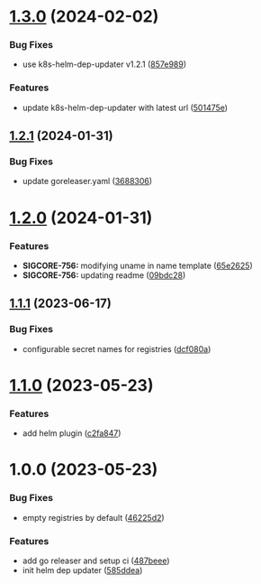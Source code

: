 # [1.3.0](https://github.com/signavio/k8s-helm-dep-updater/compare/v1.2.1...v1.3.0) (2024-02-02)


### Bug Fixes

* use k8s-helm-dep-updater v1.2.1 ([857e989](https://github.com/signavio/k8s-helm-dep-updater/commit/857e98946b9c2e1fd79ce48f871d93bff648f9f6))


### Features

* update k8s-helm-dep-updater with latest url ([501475e](https://github.com/signavio/k8s-helm-dep-updater/commit/501475e2e4b02c3b3b65d1b1e59c687d829d7c9f))

## [1.2.1](https://github.com/signavio/k8s-helm-dep-updater/compare/v1.2.0...v1.2.1) (2024-01-31)


### Bug Fixes

* update  goreleaser.yaml ([3688306](https://github.com/signavio/k8s-helm-dep-updater/commit/36883061548d643077cad99537fa8c09d33cd75a))

# [1.2.0](https://github.com/signavio/k8s-helm-dep-updater/compare/v1.1.1...v1.2.0) (2024-01-31)


### Features

* **SIGCORE-756:** modifying uname in name template ([65e2625](https://github.com/signavio/k8s-helm-dep-updater/commit/65e2625eeffd5e76f9d28aa4723fd973b5f74789))
* **SIGCORE-756:** updating readme ([09bdc28](https://github.com/signavio/k8s-helm-dep-updater/commit/09bdc28f65c9b3b806b04733f257b770ca478da6))

## [1.1.1](https://github.com/signavio/k8s-helm-dep-updater/compare/v1.1.0...v1.1.1) (2023-06-17)


### Bug Fixes

* configurable secret names for registries ([dcf080a](https://github.com/signavio/k8s-helm-dep-updater/commit/dcf080acd0f7ab41789591af3003c62cedd70793))

# [1.1.0](https://github.com/signavio/k8s-helm-dep-updater/compare/v1.0.0...v1.1.0) (2023-05-23)


### Features

* add helm plugin ([c2fa847](https://github.com/signavio/k8s-helm-dep-updater/commit/c2fa8475700b95b79b2f719178f11c4593990e9e))

# 1.0.0 (2023-05-23)


### Bug Fixes

* empty registries by default ([46225d2](https://github.com/signavio/k8s-helm-dep-updater/commit/46225d228b7b5c459866a0631f9bc6e8d8af3e81))


### Features

* add go releaser and setup ci ([487beee](https://github.com/signavio/k8s-helm-dep-updater/commit/487beee048c9b03d3ee20e846a66b10538b4feda))
* init helm dep updater ([585ddea](https://github.com/signavio/k8s-helm-dep-updater/commit/585ddeab088979adebe73fa6bc5a46c0e1ccfcae))

